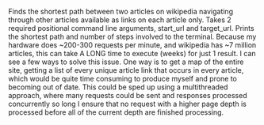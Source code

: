 Finds the shortest path between two articles on wikipedia navigating through other articles available as links on each article only.
Takes 2 required positional command line arguments, start_url and target_url. Prints the shortest path and number of steps involved to the terminal.
Because my hardware does ~200-300 requests per minute, and wikipedia has ~7 million articles, this can take A LONG time to execute (weeks) for just 1 result.
I can see a few ways to solve this issue. One way is to get a map of the entire site, getting a list of every unique article link that occurs in every article, which would be quite time consuming to produce myself and prone to becoming out of date. 
This could be sped up using a multithreaded approach, where many requests could be sent and responses processed concurrently so long I ensure that no request with a higher page depth is processed before all of the current depth are finished processing.